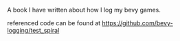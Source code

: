 A book I have written about how I log my bevy games.

referenced code can be found at https://github.com/bevy-logging/test_spiral
